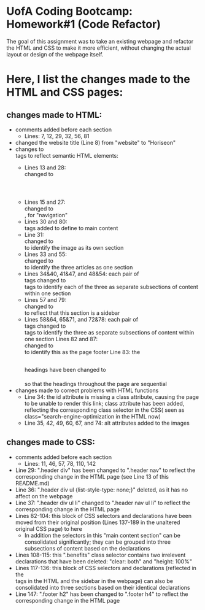 # UofA Coding Bootcamp: Homework#1 (Code Refactor)

The goal of this assignment was to take an existing webpage and refactor the HTML and CSS to make it more efficient, without changing the actual layout or design of the webpage itself.

# Here, I list the changes made to the HTML and CSS pages:

## changes made to HTML:
* comments added before each section
    * Lines: 7, 12, 29, 32, 56, 81
* changed the website title (Line 8) from "website" to "Horiseon"
* changes to <div> tags to reflect semantic HTML elements:
    * Lines 13 and 28: <div></div> changed to <header></header>
    * Lines 15 and 27: <div></div> changed to <nav></nav>, for "navigation"
    * Lines 30 and 80: <main></main> tags added to define to main content
    * Line 31: <div></div> changed to <section></section> to identify the image as its own section
    * Lines 33 and 55: <div></div> changed to <section></section> to identify the three articles as one section
    * Lines 34&40, 41&47, and 48&54: each pair of <div></div> tags changed to <article></article> tags to identify each of the three as separate subsections of content within one section
    * Lines 57 and 79: <div></div> changed to <aside></aside> to reflect that this section is a sidebar
    * Lines 58&64, 65&71, and 72&78: each pair of <div></div> tags changed to <article></article> tags to identify the three as separate subsections of content within one section
    Lines 82 and 87: <div></div> changed to <footer></footer> to identify this as the page footer
    Line 83: the <h2></h2> headings have been changed to <h4></h4> so that the headings throughout the page are sequential
* changes made to correct problems with HTML functions
    * Line 34: the id attribute is missing a class attribute, causing the page to be unable to render this link; class attribute has been added, reflecting the corresponding class selector in the CSS( seen as class="search-engine-optimization in the HTML now)
    * Line 35, 42, 49, 60, 67, and 74: alt attributes added to the images

## changes made to CSS:
* comments added before each section
    * Lines: 11, 46, 57, 78, 110, 142
* Line 29: ".header div" has been changed to ".header nav" to reflect the corresponding change in the HTML page (see Line 13 of this README.md)
* Line 36: ".header div ul {list-style-type: none;}" deleted, as it has no affect on the webpage
* Line 37: ".header div ul li" changed to ".header nav ul li" to reflect the corresponding change in the HTML page
*  Lines 82-104: this block of CSS selectors and declarations have been moved from their original position (Lines 137-189 in the unaltered original CSS page) to here
    * In addition the selectors in this "main content section" can be consolidated significantly; they can be grouped into three subsections of content based on the declarations
*  Lines 108-115: this ".benefits" class selector contains two irrelevent declarations that have been deleted: "clear: both" and "height: 100%"
* Lines 117-136: this block of CSS selectors and declarations (reflected in the <aside></aside> tags in the HTML and the sidebar in the webpage) can also be consolidated into three sections based on their identical declarations
* Line 147: ".footer h2" has been changed to ".footer h4" to reflect the corresponding change in the HTML page



